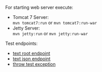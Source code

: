 For starting web server execute:

* Tomcat 7 Server:</br>
``mvn tomcat7:run``
or
``mvn tomcat7:run-war``
* Jetty Server:</br>
``mvn jetty:run`` or ``mvn jetty:run-war``

Test endpoints:

* <a href="http://localhost:8080/springcore/">text root endpoint</a>
* <a href="http://localhost:8080/springcore/json">text json endpoint</a>
* <a href="http://localhost:8080/springcore/exception">throw test exception</a>

